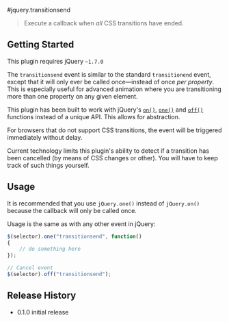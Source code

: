 #jquery.transitionsend

> Execute a callback when *all* CSS transitions have ended.

## Getting Started

This plugin requires jQuery `~1.7.0`

The `transitionsend` event is similar to the standard `transitionend` event, except that it will only ever be called once—instead of once *per property*. This is especially useful for advanced animation where you are transitioning more than one property on any given element.

This plugin has been built to work with jQuery's [`on()`](http://api.jquery.com/on/), [`one()`](http://api.jquery.com/one/) and [`off()`](http://api.jquery.com/off/) functions instead of
a unique API. This allows for abstraction.

For browsers that do not support CSS transitions, the event will be triggered immediately without delay.

Current technology limits this plugin's ability to detect if a transition has been cancelled (by means of CSS changes or other). You will have to keep track of such things yourself.

## Usage
It is recommended that you use `jQuery.one()` instead of `jQuery.on()` because the callback will only be
called once.

Usage is the same as with any other event in jQuery:
```js
$(selector).one("transitionsend", function()
{
	// do something here
});

// Cancel event
$(selector).off("transitionsend");
```

## Release History
* 0.1.0 initial release
